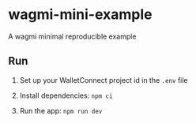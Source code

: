 # wagmi-mini-example
A wagmi minimal reproducible example

## Run
1. Set up your WalletConnect project id in the `.env` file

2. Install dependencies: `npm ci`

3. Run the app: `npm run dev`
